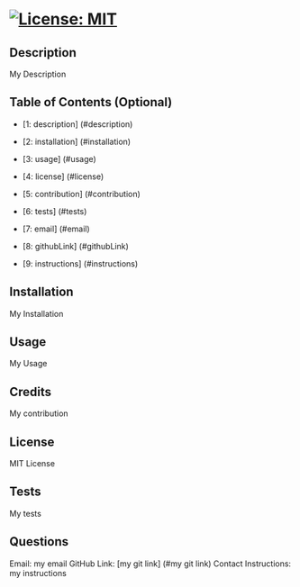 
# <My Title>         [![License: MIT](https://img.shields.io/badge/License-MIT-yellow.svg)](https://opensource.org/licenses/MIT)

## Description

My Description

## Table of Contents (Optional)


- [1: description] (#description)

- [2: installation] (#installation)

- [3: usage] (#usage)

- [4: license] (#license)

- [5: contribution] (#contribution)

- [6: tests] (#tests)

- [7: email] (#email)

- [8: githubLink] (#githubLink)

- [9: instructions] (#instructions)


## Installation
 
My Installation

## Usage

My Usage
    

## Credits

My contribution


## License

MIT License


## Tests

My tests

## Questions

Email: my email
        GitHub Link: [my git link] (#my git link)
        Contact Instructions: my instructions

    